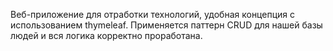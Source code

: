 Веб-приложение для отработки технологий, удобная концепция с использованием thymeleaf. Применяется паттерн CRUD для нашей базы людей и вся логика корректно проработана.
